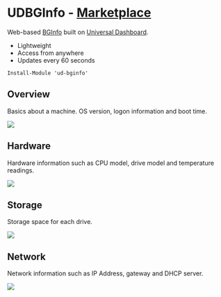 # UDBGInfo - [Marketplace](https://ironmansoftware.com/product/ud-bginfo/)

Web-based [BGInfo](https://docs.microsoft.com/en-us/sysinternals/downloads/bginfo) built on [Universal Dashboard](https://ironmansoftware.com/universal-dashboard).

- Lightweight 
- Access from anywhere 
- Updates every 60 seconds

```
Install-Module 'ud-bginfo'
```

## Overview

Basics about a machine. OS version, logon information and boot time.  

![](./images/overview.png)

## Hardware

Hardware information such as CPU model, drive model and temperature readings.

![](./images/hardware.png)

## Storage

Storage space for each drive. 

![](./images/storage.png)

## Network

Network information such as IP Address, gateway and DHCP server. 

![](./images/network.png)
